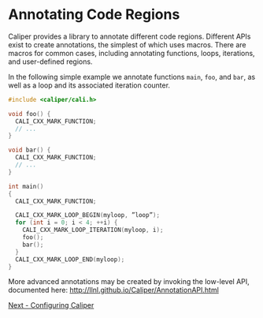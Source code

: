 # Annotating Code Regions

Caliper provides a library to annotate different code regions.
Different APIs exist to create annotations, the simplest of which uses
macros.  There are macros for common cases, including annotating
functions, loops, iterations, and user-defined regions.

In the following simple example we annotate functions `main`, `foo`,
and `bar`, as well as a loop and its associated iteration counter.

```c
#include <caliper/cali.h>

void foo() {
  CALI_CXX_MARK_FUNCTION;
  // ...
}

void bar() {
  CALI_CXX_MARK_FUNCTION;
  // ...
}

int main()
{
  CALI_CXX_MARK_FUNCTION;

  CALI_CXX_MARK_LOOP_BEGIN(myloop, ”loop”);
  for (int i = 0; i < 4; ++i) {
    CALI_CXX_MARK_LOOP_ITERATION(myloop, i);
    foo();
    bar();
  }
  CALI_CXX_MARK_LOOP_END(myloop);
}
```

More advanced annotations may be created by invoking the low-level
API, documented here:
http://llnl.github.io/Caliper/AnnotationAPI.html

[Next - Configuring Caliper](configuration.md)
